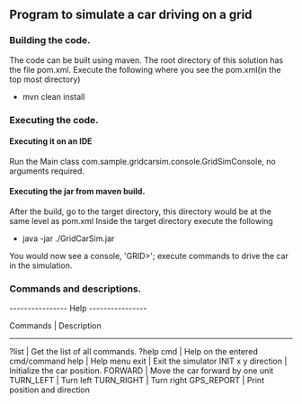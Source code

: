 ## Program to simulate a car driving on a grid

### Building the code.
The code can be built using maven. The root directory of this solution has the file pom.xml.
Execute the following where you see the pom.xml(in the top most directory)
* mvn clean install

### Executing the code. 

#### Executing it on an IDE
Run the Main class com.sample.gridcarsim.console.GridSimConsole, no arguments required. 

#### Executing the jar from maven build.
After the build, go to the target directory, this directory would be at the same level as pom.xml
Inside the target directory execute the following
* java -jar ./GridCarSim.jar

You would now see a console, 'GRID>'; execute commands to drive the car in the simulation.

### Commands and descriptions.
---------------- Help ---------------- 

Commands 			| Description
-------------------	--------------
?list 				| Get the list of all commands.
?help cmd 			| Help on the entered cmd/command
help 				| Help menu 
exit 				| Exit the simulator
INIT x y direction 	| Initialize the car position. 
FORWARD 			| Move the car forward by one unit 
TURN_LEFT 			| Turn left 
TURN_RIGHT 			| Turn right 
GPS_REPORT 			| Print position and direction 